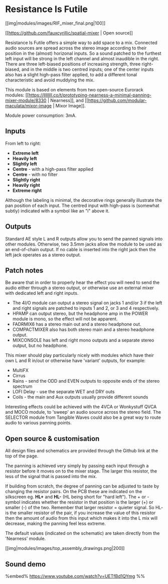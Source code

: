 # Resistance Is Futile

[[img|modules/images/RIF_mixer_final.png|100]]

[[https://github.com/fauxcyrillic/spatial-mixer | Open source]]

Resistance Is Futile offers a simple way to add space to a mix. Connected audio sources are spread across the stereo image according to their position in the (almost) horizonal inputs. So a sound patched to the furthest left input will be strong in the left channel and almost inaudible in the right. There are three left-biased positions of increasing strength, three right-biased, and in the middle is two centred inputs; one of the center inputs also has a slight high-pass filter applied, to add a different tonal characteristic and avoid muddying the mix.

This module is based on elements from two open-source Eurorack modules: [[https://llllllll.co/t/prototyping-nearness-a-minimal-panning-mixer-module/8330 | Nearness]], and [[https://github.com/modular-maculata/mixor-image | Mixor Image]].

Module power consumption: 3mA.

## Inputs

From left to right:

* **Extreme left** 
* **Heavily left**
* **Slightly left**
* **Centre** - with a high-pass filter applied
* **Centre** - with no filter
* **Slightly right**
* **Heavily right**
* **Extreme right**

Although the labeling is minimal, the decorative rings generally illustrate the pan position of each input. The centred input with high-pass is (somewhat subtly) indicated with a symbol like an "i" above it.

## Outputs

Standard AE style L and R outputs allow you to send the panned signals into other modules. Otherwise, two 3.5mm jacks allow the module to be used as an end-of-chain output. If no cable is inserted into the right jack then the left jack operates as a stereo output. 

## Patch notes

Be aware that in order to properly hear the effect you will need to send the audio either through a stereo output, or otherwise use an external mixer with dedicated left and right inputs.
* The 4I/O module can output a stereo signal on jacks 1 and/or 3 if the left and right signals are patched to inputs 1 and 2, or 3 and 4 respectively. 
* HPAMP can output stereo, but the headphone amp in the POWER module is mono, so the effect will not be apparent.
* FADRMIX6 has a stereo main out and a stereo headphone out.
* COMPACTMIXER also has both stereo main and a stereo headphone output.
* MIXCONSOLE has left and right mono outputs and a separate stereo output, but no headphone.

This mixer should play particularly nicely with modules which have their own L and R in/out or otherwise have 'variant' outputs, for example:
* MultiFX
* Cirrus
* Rains - send the ODD and EVEN outputs to opposite ends of the stereo spectrum
* LOFI Delay - use the separate WET and DRY outs
* Coils - the main and Aux outputs usually provide different sounds

Interesting effects could be achieved with the 4VCA or Wonkystuff QVCA and MOCO module, to 'sweep' an audio source across the stereo field. The SELECTOR module from Tangible Waves could also be a great way to route audio to various panning points.

## Open source & customisation

All design files and schematics are provided through the Github link at the top of the page.

The panning is achieved very simply by passing each input through a resistor before it moves on to the mixer stage. The larger this resistor, the less of the signal that is passed into the mix.

If building from scratch, the degree of panning can be adjusted to taste by changing the resistor pairs. On the PCB these are indicated on the silkscreen eg. **HL+** and **HL-** (HL being short for "hard left"). The + or - symbol indicates whether the resistor in that position is the larger (+) or smaller (-) of the two. Remember that larger resistor = quieter signal. So HL- is the smaller resistor of the pair, if you increase the value of this resistor then the amount of audio from this input which makes it into the L mix will decrease, making the panning feel less extreme.

The default values (indicated on the schematic) are taken directly from the 'Nearness' module.

[[img|modules/images/top_assembly_drawings.png|200]]

## Sound demo

%embed% https://www.youtube.com/watch?v=UETfBd1QYmg %%